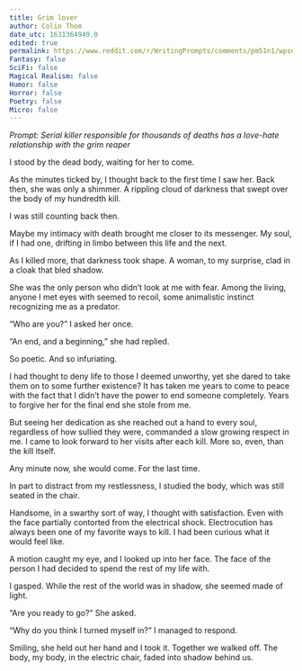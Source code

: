 ```yaml
---
title: Grim lover
author: Colin Thom
date_utc: 1631364949.0
edited: true
permalink: https://www.reddit.com/r/WritingPrompts/comments/pm51n1/wpserial_killer_responsible_for_thousands_of/
Fantasy: false
SciFi: false
Magical Realism: false
Humor: false
Horror: false
Poetry: false
Micro: false
---
```


_Prompt: Serial killer responsible for thousands of deaths has a love-hate relationship with the grim reaper_

I stood by the dead body, waiting for her to come.

As the minutes ticked by, I thought back to the first time I saw her. Back then, she was only a shimmer. A rippling cloud of darkness that swept over the body of my hundredth kill.

I was still counting back then.

Maybe my intimacy with death brought me closer to its messenger. My soul, if I had one, drifting in limbo between this life and the next.

As I killed more, that darkness took shape. A woman, to my surprise, clad in a cloak that bled shadow.

She was the only person who didn’t look at me with fear. Among the living, anyone I met eyes with seemed to recoil, some animalistic instinct recognizing me as a predator.

“Who are you?” I asked her once.

“An end, and a beginning,” she had replied.

So poetic. And so infuriating.

I had thought to deny life to those I deemed unworthy, yet she dared to take them on to some further existence? It has taken me years to come to peace with the fact that I didn’t have the power to end someone completely. Years to forgive her for the final end she stole from me.

But seeing her dedication as she reached out a hand to every soul, regardless of how sullied they were, commanded a slow growing respect in me. I came to look forward to her visits after each kill. More so, even, than the kill itself.

Any minute now, she would come. For the last time.

In part to distract from my restlessness, I studied the body, which was still seated in the chair.

Handsome, in a swarthy sort of way, I thought with satisfaction. Even with the face partially contorted from the electrical shock. Electrocution has always been one of my favorite ways to kill. I had been curious what it would feel like.

A motion caught my eye, and I looked up into her face. The face of the person I had decided to spend the rest of my life with.

I gasped. While the rest of the world was in shadow, she seemed made of light.

“Are you ready to go?” She asked.

“Why do you think I turned myself in?” I managed to  respond.

Smiling, she held out her hand and I took it. Together we walked off. The body, my body, in the electric chair, faded into shadow behind us.
